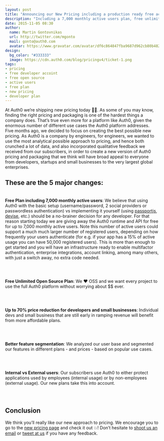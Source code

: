 ```yaml
---
layout: post
title: "Announcing our New Pricing including a production ready free account"
description: "Including a 7,000 monthly active users plan, free unlimited open source plans, 70% price reduction for developers and small businesses and support for both internal and external usage"
date: 2015-11-05 08:30
author:
  name: Martin Gontovnikas
  url: http://twitter.com/mgonto
  mail: gonto@auth0.com
  avatar: https://www.gravatar.com/avatar/df6c864847fba9687d962cb80b482764??s=60
design:
  bg_color: "#333333"
  image: https://cdn.auth0.com/blog/pricingv4/ticket-1.png
tags:
- pricing
- free developer accoint
- free open source
- active users
- free plan
- new pricing
- developer plan
---
```

At Auth0 we’re shipping new pricing today 👏💸. As some of you may know, finding the right pricing and packaging is one of the hardest things a company does. That’s true even more for a platform like Auth0, given the enormous number of different use cases the Auth0 platform addresses.  Five months ago, we decided to focus on creating the best possible new pricing. As Auth0 is a company by engineers, for engineers, we wanted to use the most analytical possible approach to pricing, and hence both crunched a lot of data, and also incorporated qualitative feedback we received from our subscribers, in order to create a new version of Auth0 pricing and packaging that we think will have broad appeal to everyone from developers, startups and small businesses to the very largest global enterprises.

## These are the 5 major changes:

<div class="row" style="padding-bottom: 40px;">
<div class="col-xs-12 col-md-3" style="text-align: center;"><img style="margin: 0; margin-bottom: 20px; max-width: 100px;" src="http://cdn.auth0.com/blog/pricingv4/7k.png" alt="" /></div>
<div class="col-xs-12 col-md-9">
  <strong>Free Plan including 7,000 monthly active users</strong>: We believe that using Auth0 with the basic setup (username/password, 2 social providers or passwordless authentication) vs implementing it yourself (using <a href="http://passportjs.org/">passportjs</a>, <a href="https://github.com/plataformatec/devise">devise</a>, etc.) should be a no-brainer decision for any developer. For that reason starting today we are giving away the Auth0 runtime and API for free for up to 7,000 monthly active users.  Note this number of active users could support a much much larger number of registered users, depending on how frequently your users authenticate (for e.g. if your app has a 15% of active usage you can have 50,000 registered users). This is more than enough to get started and you will have an infrastructure ready to enable multifactor authentication, enterprise integrations,  account linking, among many others, with just a switch away, no extra code needed.
</div>
</div>

<div class="row" style="padding-bottom: 40px;">
<div class="col-xs-12 col-md-3" style="text-align: center;"><img style="margin: 0; margin-bottom: 20px; max-width: 100px;" src="http://cdn.auth0.com/blog/pricingv4/infinite.png" alt="" /></div>
<div class="col-xs-12 col-md-9">
  <strong>Free Unlimited Open Source Plan</strong>: We ♥️️ OSS and we want every project to use the full Auth0 platform without worrying about $$ ever.
</div>
</div>

<!-- <img alt="Free plan for 7K users and open source plan" src="https://cdn.auth0.com/blog/pricingv4/usersv6.png" /> -->

<div class="row" style="padding-bottom: 40px;">
<div class="col-xs-12 col-md-3" style="text-align: center;"><img style="margin: 0; margin-bottom: 20px; max-width: 100px;" src="http://cdn.auth0.com/blog/pricingv4/70.png" alt="" /></div>
<div class="col-xs-12 col-md-9">
  <strong>Up to 70% price reduction for developers and small businesses</strong>:  Individual devs and small business that are still early in ramping revenue will benefit from more affordable plans.
</div>
</div>

<div class="row" style="padding-bottom: 40px;">
<div class="col-xs-12 col-md-3" style="text-align: center;"><img style="margin: 0; margin-bottom: 20px; max-width: 100px;" src="http://cdn.auth0.com/blog/pricingv4/feat.png" alt="" /></div>
<div class="col-xs-12 col-md-9">
  <strong>Better feature segmentation</strong>: We analyzed our user base and segmented our features in different plans - and prices - based on popular use cases.
</div>
</div>

<div class="row" style="padding-bottom: 40px;">
<div class="col-xs-12 col-md-3" style="text-align: center;"><img style="margin: 0; margin-bottom: 20px; max-width: 100px;" src="http://cdn.auth0.com/blog/pricingv4/trial.png" alt="" /></div>
<div class="col-xs-12 col-md-9">
  <strong>Internal vs External users</strong>: Our subscribers use Auth0 to either protect applications used by employees (internal usage) or by non-employees (external usage). Our new plans take this into account.
</div>
</div>


<!-- ![Internal vs External users, 70% price reduction and better feature segmentation](https://cdn.auth0.com/blog/pricingv4/features.png) -->

## Conclusion

We think you’ll really like our new approach to pricing. We encourage you to go to the [new pricing page](https://auth0.com/pricing) and check it out 💥! Don’t hesitate to [shoot us an email](support@auth0.com) or [tweet at us](https://twitter.com/auth0) if you have any feedback.
